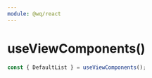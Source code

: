 ```yaml
---
module: @wq/react
---
```


# useViewComponents()


```js
const { DefaultList } = useViewComponents();
```
